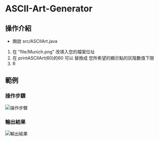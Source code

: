 # ASCII-Art-Generator
## 操作介紹
- 開啟 src/ASCIIArt.java
1. 在 "file/Munich.png" 改填入您的檔案位址
2. 在 printASCIIArt(60)的60 可以 替換成 您所希望的顯示點的灰階數值下限
3. R

## 範例
### 操作步驟
![操作步驟](https://imgur.com/teQDIek.png "Example Code")
### 輸出結果
![輸出結果](https://imgur.com/Urvimw1.png "Example Result")
